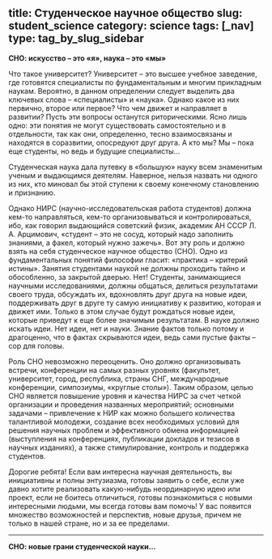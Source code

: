 title: Студенческое научное общество
slug: student_science
category: science
tags: [_nav]
type: tag_by_slug_sidebar
---

**СНО: искусство – это «я», наука – это «мы»**

Что такое университет? Университет – это высшее учебное заведение, где готовятся специалисты по фундаментальным и многим прикладным наукам. Вероятно, в данном определении следует выделить два ключевых слова – «специалисты» и «наука». Однако какое из них первично, второе или первое? Что чем движет и направляет в развитии? Пусть эти вопросы останутся риторическими. Ясно лишь одно: эти понятия не могут существовать самостоятельно и в отдельности, так как они, определенно, тесно взаимосвязаны и находятся в соразвитии, опосредуют друг друга. А кто мы? Мы – пока еще студенты, но ведь и будущие специалисты… 

Студенческая наука дала путевку в «большую» науку всем знаменитым ученым и выдающимся деятелям.
Наверное, нельзя назвать ни одного из них, кто миновал бы этой ступени к своему конечному становлению
и признанию. 

Однако НИРС (научно-исследовательская работа студентов) должна кем-то направляться, кем-то организовываться
 и контролироваться, ибо, как говорил выдающийся советский физик, академик АН СССР Л. А. Арцимович, «студент – это не сосуд, который надо заполнить знаниями, а факел, который нужно зажечь». Вот эту роль и должно взять на себя студенческое научное общество (СНО). Одно из фундаментальных понятий философии гласит: «практика – критерий истины». Занятия студентами наукой не должны проходить тайно и обособленно, за закрытой дверью. Нет! Студенты, занимающиеся научными исследованиями, должны общаться, делиться результатами своего труда, обсуждать их, вдохновлять друг друга на новые идеи, поддерживать друг в друге ту самую инициативу к развитию, которая и движет ими. Только в этом случае будут рождаться новые идеи, которые приведут к еще более значимым результатам. В науке должно искать идеи. Нет идеи, нет и науки. Знание фактов только потому и драгоценно, что в фактах скрываются идеи, ведь сами пустые факты – сор для головы.

Роль СНО невозможно переоценить. Оно должно организовывать встречи, конференции на самых разных уровнях (факультет, университет, город, республика, страны СНГ, международные конференции, симпозиумы, «круглые столы»). Таким образом, целью СНО является повышение уровня и качества НИРС за счет четкой организации и проведения названных мероприятий; основными задачами – привлечение к НИР как можно большего количества талантливой молодежи, создание всех необходимых условий для решения научных проблем и эффективного обмена информацией (выступления на конференциях, публикации докладов и тезисов в научных изданиях), а также стимулирование, контроль и поддержка студентов.

Дорогие ребята! Если вам интересна научная деятельность, вы инициативны и полны энтузиазма, готовы заявить о себе, если уже давно хотите реализовать какую-нибудь неординарную идею или проект, если не боитесь отличиться, готовы познакомиться с новыми интересными людьми, мы всегда готовы вам помочь! У вас появится множество возможностей и перспектив, новые друзья, причем не только в нашей стране, но и за ее пределами.  


---------------------------------------------------



**СНО: новые грани студенческой науки…**